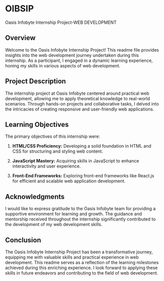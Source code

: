 # OIBSIP
Oasis Infobyte Internship Project-WEB DEVELOPMENT

## Overview

Welcome to the Oasis Infobyte Internship Project! This readme file provides insights into the web development journey undertaken during this internship. As a participant, I engaged in a dynamic learning experience, honing my skills in various aspects of web development.

## Project Description

The internship project at Oasis Infobyte centered around practical web development, allowing me to apply theoretical knowledge to real-world scenarios. Through hands-on projects and collaborative tasks, I delved into the intricacies of creating responsive and user-friendly web applications.

## Learning Objectives

The primary objectives of this internship were:

1. **HTML/CSS Proficiency:** Developing a solid foundation in HTML and CSS for structuring and styling web content.

2. **JavaScript Mastery:** Acquiring skills in JavaScript to enhance interactivity and user experience.

3. **Front-End Frameworks:** Exploring front-end frameworks like React.js for efficient and scalable web application development.


## Acknowledgments

I would like to express gratitude to the Oasis Infobyte team for providing a supportive environment for learning and growth. The guidance and mentorship received throughout the internship significantly contributed to the development of my web development skills.

## Conclusion

The Oasis Infobyte Internship Project has been a transformative journey, equipping me with valuable skills and practical experience in web development. This readme serves as a reflection of the learning milestones achieved during this enriching experience. I look forward to applying these skills in future endeavors and contributing to the field of web development.


